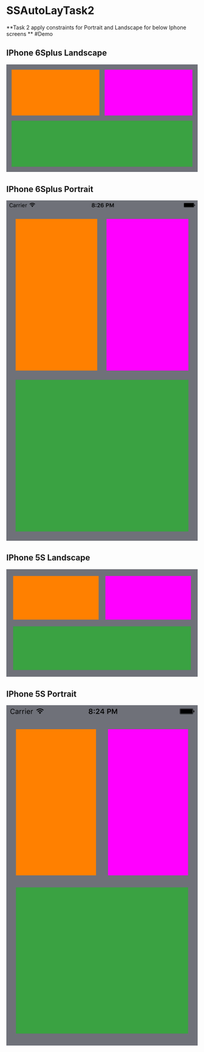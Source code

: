 # SSAutoLayTask2

**Task 2 apply constraints for Portrait and Landscape for below Iphone screens  **
#Demo
## IPhone 6Splus Landscape
![GitHub Logo](https://github.com/ssamgir/SSAutoLayTask2/blob/master/Resouces/6splusl.png)
## IPhone 6Splus Portrait
![GitHub Logo](https://github.com/ssamgir/SSAutoLayTask2/blob/master/Resouces/6splus.png)
## IPhone 5S Landscape
![GitHub Logo](https://github.com/ssamgir/SSAutoLayTask2/blob/master/Resouces/iphone5l.png)
## IPhone 5S Portrait
![GitHub Logo](https://github.com/ssamgir/SSAutoLayTask2/blob/master/Resouces/iphone5.png)

